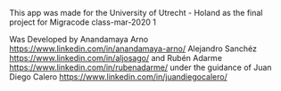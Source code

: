 This app was made for the University of Utrecht - Holand as the final project for Migracode class-mar-2020 1 

Was Developed by Anandamaya Arno https://www.linkedin.com/in/anandamaya-arno/
Alejandro Sanchéz https://www.linkedin.com/in/aljosago/
and Rubén Adarme https://www.linkedin.com/in/rubenadarme/
under the guidance of Juan Diego Calero https://www.linkedin.com/in/juandiegocalero/
